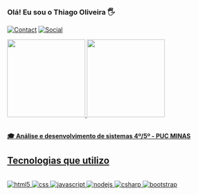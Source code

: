 ### Olá! Eu sou o Thiago Oliveira 🖐️
  
[![Contact](https://img.shields.io/badge/Gmail-D14836?style=for-the-badge&logo=gmail&logoColor=white)](mailto:thiago1dev@proton.me) [![Social](https://img.shields.io/badge/LinkedIn-0077B5?style=for-the-badge&logo=linkedin&logoColor=white)](https://www.linkedin.com/in/thiaggliveira/)
<br/>
<div align="left">
  <a href="https://github.com/ThiagoOliveiraQ">
  <img height="180em" src="https://github-readme-stats.vercel.app/api?username=ThiagoOliveiraQ&theme=github_dark&show_icons=true"/>
  <img height="180em" src="https://github-readme-stats.vercel.app/api/top-langs/?username=luisacoutinho06&layout=compact&langs_count=7&theme=github_dark"/>
</div>
</div>
<br>
     
**🎓 Análise e desenvolvimento de sistemas 4º/5º - PUC MINAS**

## Tecnologias que utilizo

<div style="display: inline_block"><br/>
   <img aling="center" alt="html5" src="https://img.shields.io/badge/HTML5-E34F26?style=for-the-badge&logo=html5&logoColor=white">
   <img aling="center" alt="css" src="https://img.shields.io/badge/CSS3-1572B6?style=for-the-badge&logo=css3&logoColor=white">
   <img aling="center" alt="javascript" src="https://img.shields.io/badge/JavaScript-F7DF1E?style=for-the-badge&logo=javascript&logoColor=black">
   <img aling="center" alt="nodejs" src="https://img.shields.io/badge/Node.js-43853D?style=for-the-badge&logo=node.js&logoColor=white">
   <img aling="center" alt="csharp" src="https://img.shields.io/badge/C%23-239120?style=for-the-badge&logo=c-sharp&logoColor=white">
   <img aling="center" alt="bootstrap" src="https://img.shields.io/badge/Bootstrap-563D7C?style=for-the-badge&logo=bootstrap&logoColor=white">
</div>

